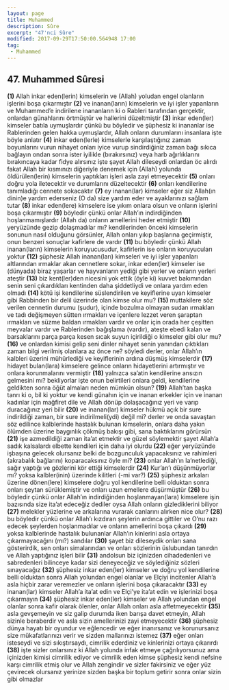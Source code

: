 ```yaml
---
layout: page
title: Muhammed
description: Sûre
excerpt: "47'nci Sûre"
modified: 2017-09-29T17:50:00.564948 17:00
tag: 
 - Muhammed
---
```


## 47. Muhammed Sûresi

**(1)** Allah inkar eden(lerin) kimselerin ve (Allah) yoludan engel olanların işlerini boşa çıkarmıştır
**(2)** ve inanan(ların) kimselerin ve iyi işler yapanların ve Muhammed’e indirilene inananların ki o Rableri tarafından gerçektir, onlardan günahlarını örtmüştür ve hallerini düzeltmiştir
**(3)** inkar eden(ler) kimseler batıla uymuşlardır çünkü bu böyledir ve şüphesiz ki inananlar ise Rablerinden gelen hakka uymuşlardır, Allah  onların durumlarını insanlara işte böyle anlatır
**(4)** inkar eden(lerle) kimselerle karşılaştığınız zaman boyunlarını vurun nihayet onları iyice vurup sindirdiğiniz zaman bağı sıkıca bağlayın ondan sonra ister iyilikle (bırakırsınız) veya harb ağırlıklarını bırakıncaya kadar fidye alırsınız işte şayet Allah dileseydi onlardan öc alırdı fakat Allah bir kısmınızı diğeriyle denemek için (Allah) yolunda öldürülen(lerin) kimselerin yaptıkları işleri asla zayi etmeyecektir
**(5)** onları doğru yola iletecektir ve durumlarını düzeltecektir
**(6)** onları kendilerine tanımladığı cennete sokacaktır
**(7)** ey inanan(lar) kimseler eğer siz Allah(ın dinin)e yardım ederseniz (O da) size yardım eder ve ayaklarınızı sağlam tutar
**(8)** inkar eden(lere) kimselere ise yıkım onlara olsun ve onların işlerini boşa çıkarmıştır
**(9)** böyledir çünkü onlar Allah’ın indirdiğinden hoşlanmamışlardır (Allah da) onların amellerini heder etmiştir
**(10)** yeryüzünde gezip dolaşmadılar mı? kendilerinden önceki kimselerin sonunun nasıl olduğunu görsünler, Allah onları yıkıp başlarına geçirmiştir, onun benzeri sonuçlar kafirlere de vardır
**(11)** bu böyledir çünkü Allah inanan(ların) kimselerin koruyucusudur, kafirlerin ise onların koruyucuları yoktur 
**(12)** şüphesiz Allah inanan(ları) kimseleri ve iyi işler yapanları altlarından ırmaklar akan cennetlere sokar, inkar eden(ler) kimseler ise (dünyada) biraz yaşarlar ve hayvanların yediği gibi yerler ve onların yerleri ateştir
**(13)** biz kent(ler)den nicesini yok ettik (öyle ki) kuvvet bakımından senin seni çıkardıkları kentinden daha şiddetliydi ve onlara yardım eden olmadı
**(14)** kötü işi kendilerine süslendirilen ve keyiflerine uyan kimseler gibi Rabbinden bir delil üzerinde olan kimse olur mu? 
**(15)** muttakilere söz verilen cennetin durumu (şudur), içinde bozulma olmayan sudan ırmakları ve tadı değişmeyen sütten ırmakları ve içenlere lezzet veren şaraptan ırmakları ve süzme baldan ırmakları vardır ve onlar için orada her çeşitten meyvalar vardır ve Rablerinden bağışlama (vardır), ateşte ebedi kalan ve barsaklarını parça parça kesen sıcak suyun içirildiği o kimseler gibi olur mu?
**(16)** ve onlardan kimisi gelip seni dinler nihayet senin yanından çıktıkları zaman bilgi verilmiş olanlara az önce ne? söyledi derler, onlar Allah’ın kalbleri üzerini mühürlediği ve keyiflerinin ardına düşmüş kimselerdir
**(17)** hidayet bulan(lara) kimselere gelince onların hidayetlerini artırmıştır ve onlara korunmalarını vermiştir
**(18)** yalnızca sa’atin kendilerine ansızın gelmesini mı? bekliyorlar  işte onun belirtileri onlara geldi, kendilerine geldikten sonra öğüt almaları neden mümkün olsun?
**(19)** Allah’tan başka tanrı ki o, bil ki yoktur ve kendi günahın için ve inanan erkekler için ve inanan kadınlar için mağfiret dile ve Allah dönüp dolaşacağınız yeri ve varıp duracağınız yeri bilir 
**(20)** ve inanan(lar) kimseler hükmü açık bir sure indirildiği zaman, bir sure indirilmeli(ydi) değil mi? derler ve onda savaştan söz edilince kalblerinde hastalık bulunan kimselerin, onlara daha yakın ölümden üzerine baygınlık çökmüş bakışı gibi, sana baktıklarını görürsün
**(21)** işe azmedildiği zaman ita’at etmektir ve güzel söylemektir şayet Allah’a sadık kalsalardı elbette kendileri için daha iyi olurdu
**(22)** eğer yeryüzünde işbaşına gelecek olursanız belki de bozgunculuk yapacaksınız ve rahimleri (akrabalık bağlarını) koparacaksınız öyle mi?
**(23)** onlar Allah’ın la’netlediği, sağır yaptığı ve gözlerini kör ettiği kimselerdir 
**(24)** Kur’an’ı düşünmüyorlar mı? yoksa kalbler(inin) üzerinde kilitleri (-mi var?)
**(25)** şüphesiz arkaları üzerine dönen(lere) kimselere doğru yol kendilerine belli olduktan sonra onları şeytan sürüklemiştir ve onları uzun emellere düşürmüştür
**(26)** bu böyledir çünkü onlar Allah’ın indirdiğinden hoşlanmayan(lara) kimselere işin bazısında size ita’at edeceğiz dediler oysa Allah onların gizlediklerini biliyor
**(27)** melekler yüzlerine ve arkalarına vurarak canlarını alırken nice olur?
**(28)** bu böyledir çünkü onlar Allah’ı kızdıran şeylerin ardınca gittiler ve O’nu razı edecek şeylerden hoşlanmadılar ve onların amellerini boşa çıkardı
**(29)** yoksa kalblerinde hastalık bulunanlar Allah’ın kinlerini asla ortaya çıkarmayacağını (mı?) sandılar 
**(30)** şayet biz dileseydik onları sana gösterirdik, sen onları simalarından ve onları sözlerinin üslubundan tanırdın ve Allah yaptığınız işleri bilir
**(31)** andolsun biz içinizden cihadedenleri ve sabredenleri bilinceye kadar sizi deneyeceğiz ve söylediğiniz sözleri sınayacağız 
**(32)** şüphesiz inkar eden(ler) kimseler ve doğru yol kendilerine belli olduktan sonra Allah yolundan engel olanlar ve Elçiyi incitenler Allah’a asla hiçbir zarar veremezler ve onların işlerini boşa çıkaracaktır
**(33)** ey inanan(lar) kimseler Allah’a ita’at edin ve Elçi’ye ita’at edin ve işlerinizi boşa çıkarmayın
**(34)** şüphesiz inkar eden(ler) kimseler ve Allah yolundan engel olanlar sonra kafir olarak ölenler, onlar Allah onları asla affetmeyecektir
**(35)** asla gevşemeyin ve siz galip durumda iken barışa davet etmeyin, Allah sizinle beraberdir ve asla sizin amellerinizi zayi etmeyecektir
**(36)** şüphesiz dünya hayatı bir oyundur ve eğlencedir ve eğer inanırsanız ve korunursanız size mükafatlarınızı verir ve sizden mallarınızı istemez
**(37)** eğer onları isteseydi ve sizi sıkıştırsaydı, cimrilik ederdiniz ve kinlerinizi ortaya çıkarırdı
**(38)** işte sizler onlarsınız ki Allah yolunda infak etmeye çağrılıyorsunuz ama içinizden kimisi cimrilik ediyor ve cimrilik eden kimse şüphesiz kendi nefsine karşı cimrilik etmiş olur ve Allah zengindir ve sizler fakirsiniz ve eğer yüz çevirecek olursanız yerinize sizden başka bir toplum  getirir sonra onlar sizin gibi olmazlar
